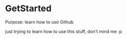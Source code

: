 # GetStarted
Purpose: learn how to use Github

just trying to learn how to use this stuff, don't mind me :p
